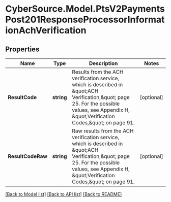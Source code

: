 # CyberSource.Model.PtsV2PaymentsPost201ResponseProcessorInformationAchVerification
## Properties

Name | Type | Description | Notes
------------ | ------------- | ------------- | -------------
**ResultCode** | **string** | Results from the ACH verification service, which is described in \&quot;ACH Verification,\&quot; page 25. For the possible values, see Appendix H, \&quot;Verification Codes,\&quot; on page 91.  | [optional] 
**ResultCodeRaw** | **string** | Raw results from the ACH verification service, which is described in \&quot;ACH Verification,\&quot; page 25. For the possible values, see Appendix H, \&quot;Verification Codes,\&quot; on page 91.  | [optional] 

[[Back to Model list]](../README.md#documentation-for-models) [[Back to API list]](../README.md#documentation-for-api-endpoints) [[Back to README]](../README.md)

